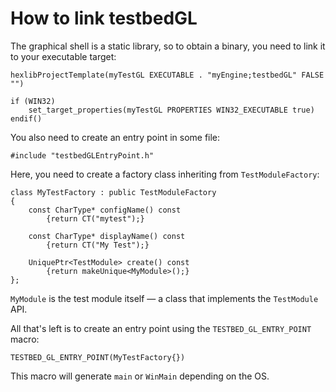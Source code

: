 ﻿How to link testbedGL
=====================

The graphical shell is a static library,
so to obtain a binary, you need to link it to your executable target:

```
hexlibProjectTemplate(myTestGL EXECUTABLE . "myEngine;testbedGL" FALSE "")

if (WIN32)
    set_target_properties(myTestGL PROPERTIES WIN32_EXECUTABLE true)
endif()
```

You also need to create an entry point in some file:

```
#include "testbedGLEntryPoint.h"
```

Here, you need to create a factory class inheriting from `TestModuleFactory`:

```
class MyTestFactory : public TestModuleFactory
{
    const CharType* configName() const
        {return CT("mytest");}

    const CharType* displayName() const
        {return CT("My Test");}

    UniquePtr<TestModule> create() const
        {return makeUnique<MyModule>();}
};
```

`MyModule` is the test module itself — a class that implements the `TestModule` API.

All that's left is to create an entry point using the `TESTBED_GL_ENTRY_POINT` macro:

```
TESTBED_GL_ENTRY_POINT(MyTestFactory{})
```

This macro will generate `main` or `WinMain` depending on the OS.
